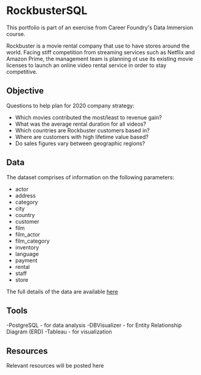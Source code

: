 # RockbusterSQL

This portfolio is part of an exercise from Career Foundry's Data Immersion course. 

Rockbuster is a movie rental company that use to have stores around the world. Facing stiff competition from streaming services such as Netflix and Amazon Prime, the management team is planning ot use its existing movie licenses to launch an online video rental service in order to stay competitive. 

## Objective

Questions to help plan for 2020 company strategy: 

- Which movies contributed the most/least to revenue gain?
- What was the average rental duration for all videos?
- Which countries are Rockbuster customers based in?
- Where are customers with high lifetime value based?
- Do sales figures vary between geographic regions? 

## Data

The dataset comprises of information on the following parameters: 

- actor
- address
- category
- city
- country
- customer
- film
- film_actor
- film_category
- inventory
- language
- payment
- rental
- staff
- store

The full details of the data are available [here](https://drive.google.com/file/d/1hVzBWz5ORRbI37HA8p5tAiuZyMOe66yI/view)

## Tools

-PostgreSQL - for data analysis
-DBVisualizer - for Entity Relationship Diagram (ERD)
-Tableau - for visualization

## Resources

Relevant resources will be posted here


